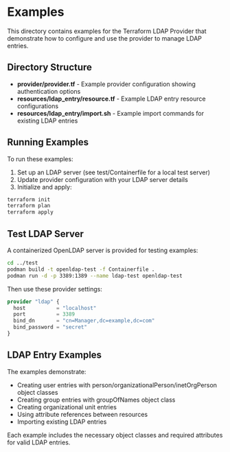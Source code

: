 # Examples

This directory contains examples for the Terraform LDAP Provider that demonstrate how to configure and use the provider to manage LDAP entries.

## Directory Structure

* **provider/provider.tf** - Example provider configuration showing authentication options
* **resources/ldap_entry/resource.tf** - Example LDAP entry resource configurations
* **resources/ldap_entry/import.sh** - Example import commands for existing LDAP entries

## Running Examples

To run these examples:

1. Set up an LDAP server (see test/Containerfile for a local test server)
2. Update provider configuration with your LDAP server details
3. Initialize and apply:

```bash
terraform init
terraform plan
terraform apply
```

## Test LDAP Server

A containerized OpenLDAP server is provided for testing examples:

```bash
cd ../test
podman build -t openldap-test -f Containerfile .
podman run -d -p 3389:1389 --name ldap-test openldap-test
```

Then use these provider settings:

```terraform
provider "ldap" {
  host          = "localhost"
  port          = 3389
  bind_dn       = "cn=Manager,dc=example,dc=com"
  bind_password = "secret"
}
```

## LDAP Entry Examples

The examples demonstrate:

- Creating user entries with person/organizationalPerson/inetOrgPerson object classes
- Creating group entries with groupOfNames object class
- Creating organizational unit entries
- Using attribute references between resources
- Importing existing LDAP entries

Each example includes the necessary object classes and required attributes for valid LDAP entries.